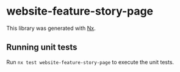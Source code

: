 # website-feature-story-page

This library was generated with [Nx](https://nx.dev).

## Running unit tests

Run `nx test website-feature-story-page` to execute the unit tests.
